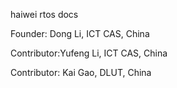haiwei rtos docs

Founder: Dong Li, ICT CAS, China

Contributor:Yufeng Li, ICT CAS, China

Contributor: Kai Gao, DLUT, China


